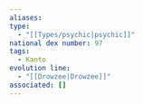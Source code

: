 ```yaml
---
aliases: 
type:
  - "[[Types/psychic|psychic]]"
national dex number: 97
tags:
  - Kanto
evolution line:
  - "[[Drowzee|Drowzee]]"
associated: []
---
```

